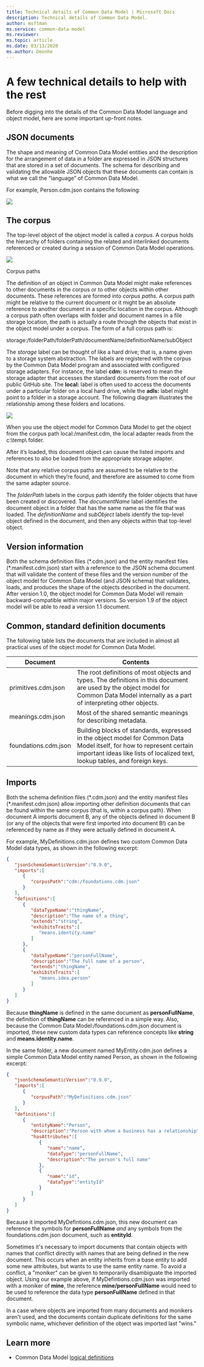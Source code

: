 ```yaml
---
title: Technical details of Common Data Model | Microsoft Docs
description: Technical details of Common Data Model.
author: msftman
ms.service: common-data-model
ms.reviewer:
ms.topic: article
ms.date: 03/13/2020
ms.author: Deonhe
---
```



# A few technical details to help with the rest

Before digging into the details of the Common Data Model language and object model, here are some important up-front notes.

## JSON documents


The shape and meaning of Common Data Model entities and the description for the
arrangement of data in a folder are expressed in JSON structures that are stored
in a set of documents. The schema for describing and validating the allowable
JSON objects that these documents can contain is what we call the “language” of
Common Data Model.

For example, Person.cdm.json contains the following:

<!-- image2 -->
![](../media/sdk/technical-details/json-doc-sample.png) 

## The corpus

The top-level object of the object model is called a *corpus*. A corpus holds
the hierarchy of folders containing the related and interlinked documents
referenced or created during a session of Common Data Model operations.

<!-- image2 -->
![](../media/sdk/technical-details/conceptual-corpus-diagram.png) 

Corpus paths

The definition of an object in Common Data Model might make references to other
documents in the corpus or to other objects within other documents. These
references are formed into *corpus paths*. A corpus path might be relative to
the current document or it might be an absolute reference to another document in
a specific location in the corpus. Although a corpus path often overlaps with
folder and document names in a file storage location, the path is actually a
route through the objects that exist in the object model under a corpus. The
form of a full corpus path is:

storage:/folderPath/folderPath/documentName/definitionName/subObject

The *storage* label can be thought of like a hard drive; that is, a name given
to a storage system abstraction. The labels are registered with the corpus by
the Common Data Model program and associated with configured storage adapters.
For instance, the label **cdm:** is reserved to mean the storage adapter that
accesses the standard documents from the root of our public GitHub site. The
**local:** label is often used to access the documents under a particular folder
on a local hard drive, while the **adls:** label might point to a folder in a
storage account. The following diagram illustrates the relationship among these
folders and locations.

<!-- image3 -->
![](../media/sdk/technical-details/detailed-corpus-composition.png) 

When you use the object model for Common Data Model to get the object from the
corpus path local:/manifest.cdm, the local adapter reads from the c:\\temp\\
folder.

After it’s loaded, this document object can cause the listed imports and
references to also be loaded from the appropriate storage adapter.

Note that any relative corpus paths are assumed to be relative to the document
in which they’re found, and therefore are assumed to come from the same adapter
source.

The *folderPath* labels in the corpus path identify the folder objects that have
been created or discovered. The *documentName* label identifies the document
object in a folder that has the same name as the file that was loaded. The
*definitionName* and *subObject* labels identify the top-level object defined in
the document, and then any objects within that top-level object.

## Version information


Both the schema definition files (\*.cdm.json) and the entity manifest files
(\*.manifest.cdm.json) start with a reference to the JSON schema document that
will validate the content of these files and the version number of the object
model for Common Data Model (and JSON schema) that validates, loads, and
produces the shape of the objects described in the document. After version 1.0,
the object model for Common Data Model will remain backward-compatible within
major versions. So version 1.9 of the object model will be able to read a
version 1.1 document.

## Common, standard definition documents


The following table lists the documents that are included in almost all
practical uses of the object model for Common Data Model.

| Document             | Contents                                                                                                                                                                                              |
|----------------------|-------------------------------------------------------------------------------------------------------------------------------------------------------------------------------------------------------|
| primitives.cdm.json  | The root definitions of most objects and types. The definitions in this document are used by the object model for Common Data Model internally as a part of interpreting other objects.               |
| meanings.cdm.json    | Most of the shared semantic meanings for describing metadata.                                                                                                                                         |
| foundations.cdm.json | Building blocks of standards, expressed in the object model for Common Data Model itself, for how to represent certain important ideas like lists of localized text, lookup tables, and foreign keys. |

## Imports


Both the schema definition files (\*.cdm.json) and the entity manifest files
(\*.manifest.cdm.json) allow importing other definition documents that can be
found within the same corpus (that is, within a corpus path). When document A
imports document B, any of the objects defined in document B (or any of the
objects that were first imported into document B!) can be referenced by name as
if they were actually defined in document A.

For example, MyDefinitions.cdm.json defines two custom Common Data Model data
types, as shown in the following excerpt:

```json
{
   "jsonSchemaSemanticVersion":"0.9.0",
   "imports":[
      {
         "corpusPath":"cdm:/foundations.cdm.json"
      }
   ],
   "definitions":[
      {
         "dataTypeName":"thingName",
         "description":"The name of a thing",
         "extends":"string",
         "exhibitsTraits":[
            "means.identity.name"
         ]
      },
      {
         "dataTypeName":"personFullName",
         "description":"The full name of a person",
         "extends":"thingName",
         "exhibitsTraits":[
            "means.idea.person"
         ]
      }
   ]
}
```

Because **thingName** is defined in the same document as **personFullName**, the
definition of **thingName** can be referenced in a simple way. Also, because the
Common Data Model:/foundations.cdm.json document is imported, these new custom
data types can reference concepts like **string** and **means.identity.name**.

In the same folder, a new document named MyEntity.cdm.json defines a simple
Common Data Model entity named Person, as shown in the following excerpt:

```json
{
   "jsonSchemaSemanticVersion":"0.9.0",
   "imports":[
      {
         "corpusPath":"MyDefinitions.cdm.json"
      }
   ],
   "definitions":[
      {
         "entityName":"Person",
         "description":"Person with whom a business has a relationship",
         "hasAttributes":[
            {
               "name":"name",
               "dataType":"personFullName",
               "description":"The person's full name"
            },
            {
               "name":"id",
               "dataType":"entityId"
            }
         ]
      }
   ]
}
```

Because it imported MyDefintions.cdm.json, this new document can reference the
symbols for **personFullName** *and* any symbols from the foundations.cdm.json
document, such as **entityId**.

Sometimes it's necessary to import documents that contain objects with names
that conflict directly with names that are being defined in the new document.
This occurs when an entity inherits from a base entity to add some new
attributes, but wants to use the same entity name. To avoid a conflict, a
"moniker" can be given to temporarily disambiguate the imported object. Using
our example above, if MyDefintions.cdm.json was imported with a moniker of
**mine**, the reference **mine/personFullName** would need to be used to
reference the data type **personFullName** defined in that document.

In a case where objects are imported from many documents and monikers aren't
used, and the documents contain duplicate definitions for the same symbolic
name, whichever definition of the object was imported last "wins."

## Learn more

- Common Data Model [logical definitions](logical-definitions.md)
